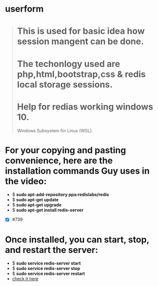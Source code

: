 # userform
>#  This is used for basic idea how session mangent can be done.
># The techonlogy used are php,html,bootstrap,css & redis local storage sessions.
># **Help for redias working windows 10.**
>Windows Subsystem for Linux (WSL).

# For your copying and pasting convenience, here are the installation commands Guy uses in the video:

   - $ **sudo apt-add-repository ppa:redislabs/redis**
   - $ **sudo apt-get update**
   - $ **sudo apt-get upgrade**
   - $ **sudo apt-get install redis-server**
   *  [x] #739

# Once installed, you can start, stop, and restart the server:

  - $ **sudo service redis-server start**
  - $ **sudo service redis-server stop**
  - $ **sudo service redis-server restart** 
  - [check it here](https://youtu.be/_nFwPTHOMIY)
